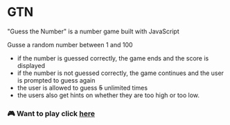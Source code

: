 # GTN
"Guess the Number" is a number game built with JavaScript<br/>

 Gusse a random number between 1 and 100
* if the number is guessed correctly, the game ends and the score is displayed 
* if the number is not guessed correctly, the game continues and the user is prompted to guess again
* the user is allowed to guess ~~5~~ unlimited times
* the users also get hints on whether they are too high or too low.

### 🎮 Want to play click [here](https://replit.com/@Abhijeetbyte/Guess-the-Number-by-Abhijeet-Kumar)
